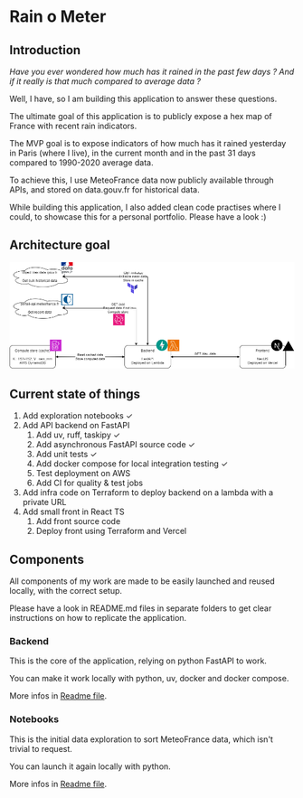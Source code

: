 # Rain o Meter

## Introduction

_Have you ever wondered how much has it rained in the past few days ? And if it really is that much compared to average data ?_

Well, I have, so I am building this application to answer these questions.


The ultimate goal of this application is to publicly expose a hex map of France with recent rain indicators.

The MVP goal is to expose indicators of how much has it rained yesterday in Paris (where I live), in the current month and in the past 31 days compared to 1990-2020 average data.

To achieve this, I use MeteoFrance data now publicly available through APIs, and stored on data.gouv.fr for historical data.


While building this application, I also added clean code practises where I could, to showcase this for a personal portfolio. Please have a look :)

## Architecture goal

![Target architecture](rain_o_meter_archi.drawio.png)

## Current state of things

1. Add exploration notebooks ✓
2. Add API backend on FastAPI
    1. Add uv, ruff, taskipy ✓
    2. Add asynchronous FastAPI source code ✓
    3. Add unit tests ✓
    4. Add docker compose for local integration testing ✓
    5. Test deployment on AWS
    6. Add CI for quality & test jobs
3. Add infra code on Terraform to deploy backend on a lambda with a private URL
4. Add small front in React TS 
    1. Add front source code
    2. Deploy front using Terraform and Vercel

## Components

All components of my work are made to be easily launched and reused locally, with the correct setup.

Please have a look in README.md files in separate folders to get clear instructions on how to replicate the application.

### Backend

This is the core of the application, relying on python FastAPI to work.

You can make it work locally with python, uv, docker and docker compose.

More infos in [Readme file](backend/README.md).

### Notebooks

This is the initial data exploration to sort MeteoFrance data, which isn't trivial to request.

You can launch it again locally with python.

More infos in [Readme file](notebooks/README.md).
